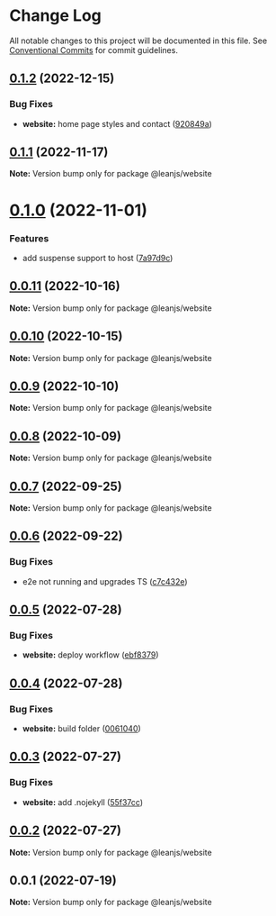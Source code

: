 # Change Log

All notable changes to this project will be documented in this file.
See [Conventional Commits](https://conventionalcommits.org) for commit guidelines.

## [0.1.2](https://github.com/leanjs/leanjs/compare/@leanjs/website@0.1.0...@leanjs/website@0.1.2) (2022-12-15)

### Bug Fixes

- **website:** home page styles and contact ([920849a](https://github.com/leanjs/leanjs/commit/920849a1ede8401ce5691f8392a8ed8bc4b7b499))

## [0.1.1](https://github.com/leanjs/leanjs/compare/@leanjs/website@0.1.0...@leanjs/website@0.1.1) (2022-11-17)

**Note:** Version bump only for package @leanjs/website

# [0.1.0](https://github.com/leanjs/leanjs/compare/@leanjs/website@0.0.11...@leanjs/website@0.1.0) (2022-11-01)

### Features

- add suspense support to host ([7a97d9c](https://github.com/leanjs/leanjs/commit/7a97d9c51505eb15a07243157e9a249e3d70085c))

## [0.0.11](https://github.com/leanjs/leanjs/compare/@leanjs/website@0.0.10...@leanjs/website@0.0.11) (2022-10-16)

**Note:** Version bump only for package @leanjs/website

## [0.0.10](https://github.com/leanjs/leanjs/compare/@leanjs/website@0.0.9...@leanjs/website@0.0.10) (2022-10-15)

**Note:** Version bump only for package @leanjs/website

## [0.0.9](https://github.com/leanjs/leanjs/compare/@leanjs/website@0.0.8...@leanjs/website@0.0.9) (2022-10-10)

**Note:** Version bump only for package @leanjs/website

## [0.0.8](https://github.com/leanjs/leanjs/compare/@leanjs/website@0.0.7...@leanjs/website@0.0.8) (2022-10-09)

**Note:** Version bump only for package @leanjs/website

## [0.0.7](https://github.com/leanjs/leanjs/compare/@leanjs/website@0.0.6...@leanjs/website@0.0.7) (2022-09-25)

**Note:** Version bump only for package @leanjs/website

## [0.0.6](https://github.com/leanjs/leanjs/compare/@leanjs/website@0.0.5...@leanjs/website@0.0.6) (2022-09-22)

### Bug Fixes

- e2e not running and upgrades TS ([c7c432e](https://github.com/leanjs/leanjs/commit/c7c432eff9b64ebaa5bab403df5bda0c8e3b896d))

## [0.0.5](https://github.com/leanjs/leanjs/compare/@leanjs/website@0.0.4...@leanjs/website@0.0.5) (2022-07-28)

### Bug Fixes

- **website:** deploy workflow ([ebf8379](https://github.com/leanjs/leanjs/commit/ebf837901f9beaa59552b12263987113bf45cff6))

## [0.0.4](https://github.com/leanjs/leanjs/compare/@leanjs/website@0.0.3...@leanjs/website@0.0.4) (2022-07-28)

### Bug Fixes

- **website:** build folder ([0061040](https://github.com/leanjs/leanjs/commit/00610400c97b02e6b110fb9088dc5abf818a6994))

## [0.0.3](https://github.com/leanjs/leanjs/compare/@leanjs/website@0.0.2...@leanjs/website@0.0.3) (2022-07-27)

### Bug Fixes

- **website:** add .nojekyll ([55f37cc](https://github.com/leanjs/leanjs/commit/55f37cc0f81863f7feef36d409115a8908e78aa8))

## [0.0.2](https://github.com/leanjs/leanjs/compare/@leanjs/website@0.0.1...@leanjs/website@0.0.2) (2022-07-27)

**Note:** Version bump only for package @leanjs/website

## 0.0.1 (2022-07-19)

**Note:** Version bump only for package @leanjs/website
